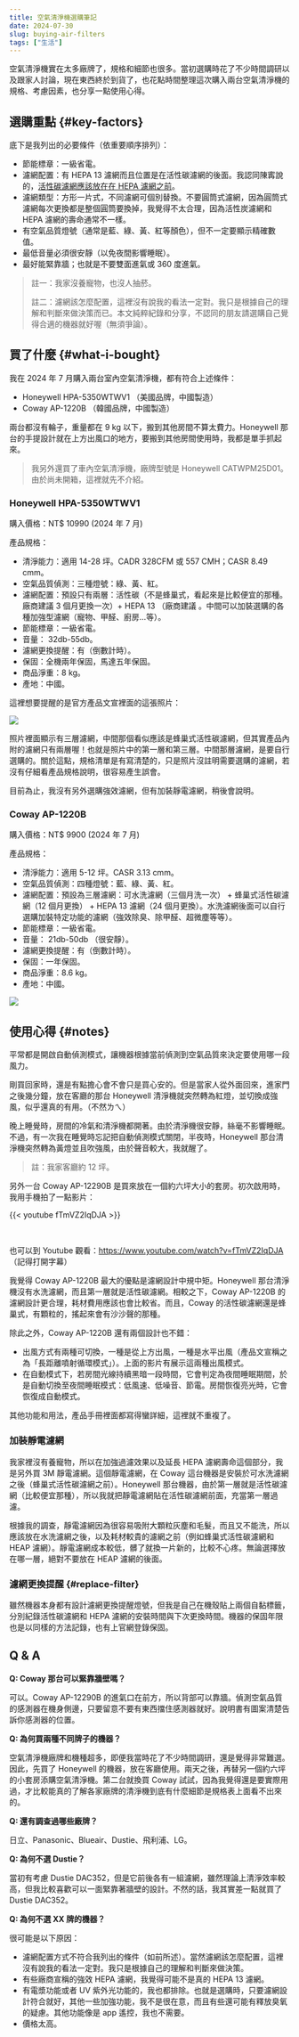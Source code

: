 ```yaml
---
title: 空氣清淨機選購筆記
date: 2024-07-30
slug: buying-air-filters
tags: ["生活"]
---
```


空氣清淨機實在太多廠牌了，規格和細節也很多。當初選購時花了不少時間調研以及跟家人討論，現在東西終於到貨了，也花點時間整理這次購入兩台空氣清淨機的規格、考慮因素，也分享一點使用心得。

## 選購重點 {#key-factors}

底下是我列出的必要條件（依重要順序排列）：

- 節能標章：一級省電。
- 濾網配置：有 HEPA 13 濾網而且位置是在活性碳濾網的後面。我認同陳寗說的，[活性碳濾網應該放在在 HEPA 濾網之前](https://www.youtube.com/watch?v=SqfP02EyYUI)。
- 濾網類型：方形一片式，不同濾網可個別替換。不要圓筒式濾網，因為圓筒式濾網每次更換都是整個圓筒要換掉，我覺得不太合理，因為活性炭濾網和 HEPA 濾網的壽命通常不一樣。
- 有空氣品質燈號（通常是藍、綠、黃、紅等顏色），但不一定要顯示精確數值。
- 最低音量必須很安靜（以免夜間影響睡眠）。
- 最好能緊靠牆；也就是不要雙面進氣或 360 度進氣。

> 註一：我家沒養寵物，也沒人抽菸。
>
> 註二：濾網該怎麼配置，這裡沒有說我的看法一定對。我只是根據自己的理解和判斷來做決策而已。本文純粹紀錄和分享，不認同的朋友請選購自己覺得合適的機器就好喔（無須爭論）。

## 買了什麼 {#what-i-bought}

我在 2024 年 7 月購入兩台室內空氣清淨機，都有符合上述條件：

- Honeywell HPA-5350WTWV1 （美國品牌，中國製造）
- Coway AP-1220B （韓國品牌，中國製造）

兩台都沒有輪子，重量都在 9 kg 以下，搬到其他房間不算太費力。Honeywell 那台的手提設計就在上方出風口的地方，要搬到其他房間使用時，我都是單手抓起來。

> 我另外還買了車內空氣清淨機，廠牌型號是 Honeywell CATWPM25D01。由於尚未開箱，這裡就先不介紹。

### Honeywell HPA-5350WTWV1

購入價格：NT$ 10990 (2024 年 7 月)

產品規格：

- 清淨能力：適用 14-28 坪。CADR 328CFM 或 557 CMH；CASR 8.49 cmm。
- 空氣品質偵測：三種燈號：綠、黃、紅。
- 濾網配置：預設只有兩層：活性碳（不是蜂巢式，看起來是比較便宜的那種。廠商建議 3 個月更換一次）+ HEPA 13 （廠商建議 。中間可以加裝選購的各種加強型濾網（寵物、甲醛、廚房...等）。
- 節能標章：一級省電。
- 音量： 32db-55db。
- 濾網更換提醒：有（倒數計時）。
- 保固：全機兩年保固，馬達五年保固。
- 商品淨重：8 kg。
- 產地：中國。

這裡想要提醒的是官方產品文宣裡面的這張照片：

![](images/hpa-5350wtwv1-filters.png#center)

照片裡面顯示有三層濾網，中間那個看似應該是蜂巢式活性碳濾網，但其實產品內附的濾網只有兩層喔！也就是照片中的第一層和第三層。中間那層濾網，是要自行選購的。關於這點，規格清單是有寫清楚的，只是照片沒註明需要選購的濾網，若沒有仔細看產品規格說明，很容易產生誤會。

目前為止，我沒有另外選購強效濾網，但有加裝靜電濾網，稍後會說明。

### Coway AP-1220B

購入價格：NT$ 9900 (2024 年 7 月)

產品規格：

- 清淨能力：適用 5-12 坪。CASR 3.13 cmm。
- 空氣品質偵測：四種燈號：藍、綠、黃、紅。
- 濾網配置：預設為三層濾網：可水洗濾網（三個月洗一次） + 蜂巢式活性碳濾網（12 個月更換） + HEPA 13 濾網（24 個月更換）。水洗濾網後面可以自行選購加裝特定功能的濾網（強效除臭、除甲醛、超微塵等等）。
- 節能標章：一級省電。
- 音量： 21db-50db （很安靜）。
- 濾網更換提醒：有（倒數計時）。
- 保固：一年保固。
- 商品淨重：8.6 kg。
- 產地：中國。

![](images/coway-ap-1220b.png#center)

## 使用心得 {#notes}

平常都是開啟自動偵測模式，讓機器根據當前偵測到空氣品質來決定要使用哪一段風力。

剛買回家時，還是有點擔心會不會只是買心安的。但是當家人從外面回來，進家門之後幾分鐘，放在客廳的那台 Honeywell 清淨機就突然轉為紅燈，並切換成強風，似乎還真的有用。（不然ㄌㄟ）

晚上睡覺時，房間的冷氣和清淨機都開著。由於清淨機很安靜，絲毫不影響睡眠。不過，有一次我在睡覺時忘記把自動偵測模式關閉，半夜時，Honeywell 那台清淨機突然轉為黃燈並且吹強風，由於聲音較大，我就醒了。

> 註：我家客廳約 12 坪。

另外一台 Coway AP-12290B 是買來放在一個約六坪大小的套房。初次啟用時，我用手機拍了一點影片：

{{< youtube fTmVZ2IqDJA >}}

<br />

也可以到 Youtube 觀看：<https://www.youtube.com/watch?v=fTmVZ2IqDJA> （記得打開字幕）

我覺得 Coway AP-1220B 最大的優點是濾網設計中規中矩。Honeywell 那台清淨機沒有水洗濾網，而且第一層就是活性碳濾網。相較之下，Coway AP-1220B 的濾網設計更合理，耗材費用應該也會比較省。而且，Coway 的活性碳濾網還是蜂巢式，有顆粒的，搖起來會有沙沙聲的那種。

除此之外，Coway AP-1220B 還有兩個設計也不錯：

- 出風方式有兩種可切換，一種是從上方出風，一種是水平出風（產品文宣稱之為「長距離噴射循環模式」）。上面的影片有展示這兩種出風模式。
- 在自動模式下，若房間光線持續黑暗一段時間，它會判定為夜間睡眠期間，於是自動切換至夜間睡眠模式：低風速、低噪音、節電。房間恢復亮光時，它會恢復成自動模式。

其他功能和用法，產品手冊裡面都寫得蠻詳細，這裡就不重複了。

### 加裝靜電濾網

我家裡沒有養寵物，所以在加強過濾效果以及延長 HEPA 濾網壽命這個部分，我是另外買 3M 靜電濾網。這個靜電濾網，在 Coway 這台機器是安裝於可水洗濾網之後（蜂巢式活性碳濾網之前）。Honeywell 那台機器，由於第一層就是活性碳濾網（比較便宜那種），所以我就把靜電濾網貼在活性碳濾網前面，充當第一層過濾。

根據我的調查，靜電濾網因為很容易吸附大顆粒灰塵和毛髮，而且又不能洗，所以應該放在水洗濾網之後，以及耗材較貴的濾網之前（例如蜂巢式活性碳濾網和 HEAP 濾網）。靜電濾網成本較低，髒了就換一片新的，比較不心疼。無論選擇放在哪一層，絕對不要放在 HEAP 濾網的後面。

### 濾網更換提醒 {#replace-filter}

雖然機器本身都有設計濾網更換提醒燈號，但我是自己在機殼貼上兩個自黏標籤，分別紀錄活性碳濾網和 HEPA 濾網的安裝時間與下次更換時間。機器的保固年限也是以同樣的方法記錄，也有上官網登錄保固。

## Q & A

**Q: Coway 那台可以緊靠牆壁嗎？**

可以。Coway AP-12290B 的進氣口在前方，所以背部可以靠牆。偵測空氣品質的感測器在機身側邊，只要留意不要有東西擋住感測器就好。說明書有圖案清楚告訴你感測器的位置。

**Q: 為何買兩種不同牌子的機器？**

空氣清淨機廠牌和機種超多，即便我當時花了不少時間調研，還是覺得非常難選。因此，先買了 Honeywell 的機器，放在客廳使用。兩天之後，再替另一個約六坪的小套房添購空氣清淨機。第二台就換買 Coway 試試，因為我覺得還是要實際用過，才比較能真的了解各家廠牌的清淨機到底有什麼細節是規格表上面看不出來的。

**Q: 還有調查過哪些廠牌？**

日立、Panasonic、Blueair、Dustie、飛利浦、LG。

**Q: 為何不選 Dustie？**

當初有考慮 Dustie DAC352，但是它前後各有一組濾網，雖然理論上清淨效率較高，但我比較喜歡可以一面緊靠著牆壁的設計。不然的話，我其實差一點就買了 Dustie DAC352。

**Q: 為何不選 XX 牌的機器？**

很可能是以下原因：

- 濾網配置方式不符合我列出的條件（如前所述）。當然濾網該怎麼配置，這裡沒有說我的看法一定對。我只是根據自己的理解和判斷來做決策。
- 有些廠商宣稱的強效 HEPA 濾網，我覺得可能不是真的 HEPA 13 濾網。
- 有電漿功能或者 UV 紫外光功能的，我也都排除。也就是選購時，只要濾網設計符合就好，其他一些加強功能，我不是很在意，而且有些還可能有釋放臭氧的疑慮。其他功能像是 app 遙控，我也不需要。
- 價格太高。
